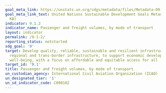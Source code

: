 ```yaml
---
goal_meta_link: https://unstats.un.org/sdgs/metadata/files/Metadata-09-01-02.pdf
goal_meta_link_text: United Nations Sustainable Development Goals Metadata (PDF 376
  KB)
indicator: 9.1.2
indicator_name: Passenger and freight volumes, by mode of transport
layout: indicator
permalink: /9-1-2/
reporting_status: notstarted
sdg_goal: '9'
target: Develop quality, reliable, sustainable and resilient infrastructure, including
  regional and trans-border infrastructure, to support economic development and human
  well-being, with a focus on affordable and equitable access for all
target_id: '9.1'
title: Passenger and freight volumes, by mode of transport
un_custodian_agency: International Civil Aviation Organization (ICAO)
un_designated_tier: '1'
un_sd_indicator_code: C090102
---
```


